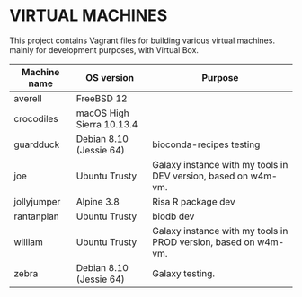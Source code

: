 VIRTUAL MACHINES
================

This project contains Vagrant files for building various virtual machines. mainly for development purposes, with Virtual Box.

Machine name | OS version                | Purpose
------------ | ------------------------- | --------------------------
averell      | FreeBSD 12                |
crocodiles   | macOS High Sierra 10.13.4 | 
guardduck    | Debian 8.10 (Jessie 64)   | bioconda-recipes testing
joe          | Ubuntu Trusty             | Galaxy instance with my tools in DEV version, based on w4m-vm.
jollyjumper  | Alpine 3.8                | Risa R package dev
rantanplan   | Ubuntu Trusty             | biodb dev
william      | Ubuntu Trusty             | Galaxy instance with my tools in PROD version, based on w4m-vm.
zebra        | Debian 8.10 (Jessie 64)   | Galaxy testing.
